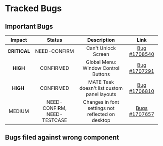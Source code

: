# Tracked Bugs


## Important Bugs

| Impact       | Status | Description           | Link     |
| :---:        | :---:  |    :---:              | :---:    |
| **CRITICAL**   | NEED-CONFIRM | Can't Unlock Screen     | [Bug #1708540](https://bugs.launchpad.net/ubuntu-mate/+bug/1708540)    |
| **HIGH** | CONFIRMED | Global Menu: Window Control Buttons | [Bug #1707291](https://bugs.launchpad.net/ubuntu-mate/+bug/1707291)
| **HIGH** | CONFIRMED | MATE Teak doesn't list custom panel layouts | [Bug #1706810](https://bugs.launchpad.net/ubuntu-mate/+bug/1706810) |
| MEDIUM | NEED-CONFIRM, NEED-TESTCASE | Changes in font settings not reflected on desktop | [Bugs #1707657](https://bugs.launchpad.net/bugs/1707657) |


## Bugs filed against wrong component


